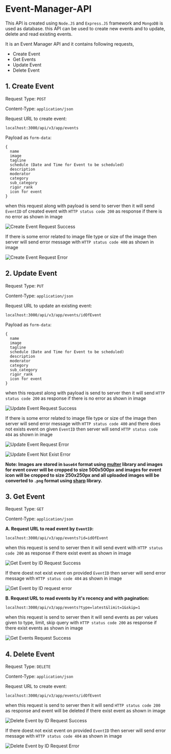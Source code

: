 # Event-Manager-API

This API is created using `Node.JS` and `Express.JS` framework and `MongoDB` is used as database. this API can be used to create new events and to update, delete and read existing events.

It is an Event Manager API and it contains following requests,
* Create Event
* Get Events
* Update Event
* Delete Event

## 1. Create Event
Request Type: `POST`

Content-Type: `application/json`

Request URL to create event: 
```
localhost:3000/api/v3/app/events
```
Payload as `form-data`:

```
{
  name
  image
  tagline
  schedule (Date and Time for Event to be scheduled)
  description
  moderator
  category
  sub_category
  rigor_rank
  icon for event
}
```
when this request along with payload is send to server then it will send `EventID` of created event with `HTTP status code 200` as response if there is no error as shown in image
  
![Create Event Request Success](https://github.com/mitul3011/Event-Manager-API/blob/main/example%20images/Create%20Event%20Success.png "Create Event request success")

If there is some error related to image file type or size of the image then server will send error message with `HTTP status code 400` as shown in image

![Create Event Request Error](https://github.com/mitul3011/Event-Manager-API/blob/main/example%20images/Create%20Event%20Error.png "Create Event request error")

## 2. Update Event
Request Type: `PUT`

Content-Type: `application/json`

Request URL to update an existing event: 
```
localhost:3000/api/v3/app/events/idOfEvent
```
Payload as `form-data`:

```
{
  name
  image
  tagline
  schedule (Date and Time for Event to be scheduled)
  description
  moderator
  category
  sub_category
  rigor_rank
  icon for event
}
```
when this request along with payload is send to server then it will send `HTTP status code 200` as response if there is no error as shown in image

![Update Event Request Success](https://github.com/mitul3011/Event-Manager-API/blob/main/example%20images/Update%20Event%20Success.png "Update Event request success")

If there is some error related to image file type or size of the image then server will send error message with `HTTP status code 400` and there does not exists event on given `EventID` then server will send `HTTP status code 404` as shown in image

![Update Event Request Error](https://github.com/mitul3011/Event-Manager-API/blob/main/example%20images/Update%20Event%20Error.png "Update Event request error")

![Update Event Not Exist Error](https://github.com/mitul3011/Event-Manager-API/blob/main/example%20images/Update%20Event%20Not%20Exists.png "Update Event not exist error")

**Note: Images are stored in `base64` format using [multer](https://www.npmjs.com/package/multer) library and images for event cover will be cropped to size 500x500px and images for event icon will be cropped to size 250x250px and all uploaded images will be converted to `.png` format using [sharp](https://www.npmjs.com/package/sharp) library.**

## 3. Get Event
Request Type: `GET`

Content-Type: `application/json`

**A. Request URL to read event by `EventID`:**
```
localhost:3000/api/v3/app/events?id=idOfEvent
```
when this request is send to server then it will send event with `HTTP status code 200` as response if there exist event as shown in image

![Get Event by ID Request Success](https://github.com/mitul3011/Event-Manager-API/blob/main/example%20images/Get%20Event%20By%20ID%20Success.png "Get Event by ID request success")

If there doest not exist event on provided `EventID` then server will send error message with `HTTP status code 404` as shown in image

![Get Event by ID request error](https://github.com/mitul3011/Event-Manager-API/blob/main/example%20images/Get%20Event%20By%20ID%20Error.png "Get Event by ID request error")

**B. Request URL to read events by it's recency and with pagination:**
```
localhost:3000/api/v3/app/events?type=latest&limit=1&skip=1
```
when this request is send to server then it will send events as per values given to type, limit, skip query with `HTTP status code 200` as response if there exist events as shown in image

![Get Events Request Success](https://github.com/mitul3011/Event-Manager-API/blob/main/example%20images/Get%20Events%20Success.png "Get Events request success")

## 4. Delete Event
Request Type: `DELETE`

Content-Type: `application/json`

Request URL to create event: 
```
localhost:3000/api/v3/app/events/idOfEvent
```
when this request is send to server then it will send `HTTP status code 200` as response and event will be deleted if there exist event as shown in image

![Delete Event by ID Request Success](https://github.com/mitul3011/Event-Manager-API/blob/main/example%20images/Delete%20Event%20Success.png "Delete Event by ID success")

If there doest not exist event on provided `EventID` then server will send error message with `HTTP status code 404` as shown in image

![Delete Event by ID Request Error](https://github.com/mitul3011/Event-Manager-API/blob/main/example%20images/Delete%20Event%20Error.png "Delete Event by ID request error")
